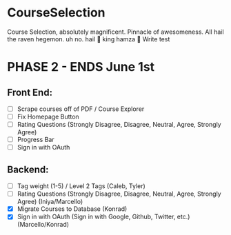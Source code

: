 # CourseSelection

Course Selection, absolutely magnificent. Pinnacle of awesomeness.
All hail the raven hegemon. uh no. hail 👑 king hamza 👑
Write test


# PHASE 2 - ENDS June 1st
## Front End:
- [ ] Scrape courses off of PDF / Course Explorer 
- [ ] Fix Homepage Button
- [ ] Rating Questions (Strongly Disagree, Disagree, Neutral, Agree, Strongly Agree)
- [ ] Progress Bar
- [ ] Sign in with OAuth

## Backend:
- [ ] Tag weight (1-5) / Level 2 Tags (Caleb, Tyler)
- [ ] Rating Questions (Strongly Disagree, Disagree, Neutral, Agree, Strongly Agree) (Iniya/Marcello)
- [x] Migrate Courses to Database (Konrad)
- [x] Sign in with OAuth (Sign in with Google, Github, Twitter, etc.) (Marcello/Konrad)
